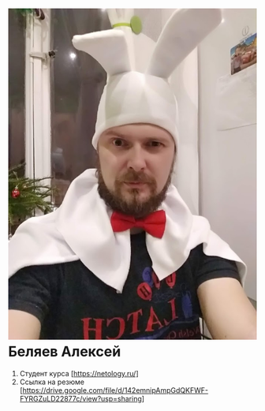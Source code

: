 # ![Логотип 31-12-2018_2](img/31-12-2018_2.jpg) Беляев Алексей

1. Студент курса [https://netology.ru/]
2. Ссылка на резюме [https://drive.google.com/file/d/142emnipAmpGdQKFWF-FYRGZuLD22877c/view?usp=sharing]